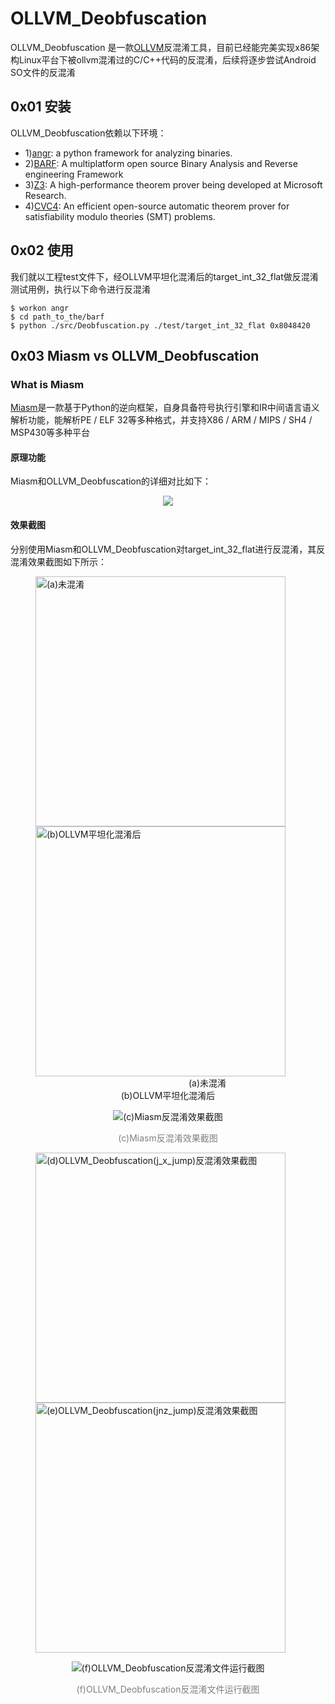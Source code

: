 # OLLVM_Deobfuscation
OLLVM_Deobfuscation 是一款[OLLVM](https://github.com/obfuscator-llvm/obfuscator/tree/llvm-3.6.1)反混淆工具，目前已经能完美实现x86架构Linux平台下被ollvm混淆过的C/C++代码的反混淆，后续将逐步尝试Android SO文件的反混淆
## 0x01 安装 ##
OLLVM_Deobfuscation依赖以下环境：
- 1)[angr](http://angr.io/): a python framework for analyzing binaries.
- 2)[BARF](https://github.com/programa-stic/barf-project): A multiplatform open source Binary Analysis and Reverse engineering Framework 
- 3)[Z3](https://github.com/Z3Prover/z3): A high-performance theorem prover being developed at Microsoft Research.
- 4)[CVC4](http://cvc4.cs.stanford.edu/web/): An efficient open-source automatic theorem prover for satisfiability modulo theories (SMT) problems.
## 0x02 使用 ##
我们就以工程test文件下，经OLLVM平坦化混淆后的target_int_32_flat做反混淆测试用例，执行以下命令进行反混淆

	$ workon angr
	$ cd path_to_the/barf
	$ python ./src/Deobfuscation.py ./test/target_int_32_flat 0x8048420

## 0x03 Miasm vs OLLVM_Deobfuscation ##
### What is Miasm ###
[Miasm](https://github.com/cea-sec/miasm)是一款基于Python的逆向框架，自身具备符号执行引擎和IR中间语言语义解析功能，能解析PE / ELF 32等多种格式，并支持X86 / ARM / MIPS / SH4 / MSP430等多种平台
#### 原理功能 ####
Miasm和OLLVM_Deobfuscation的详细对比如下：
<div align=center><img src="https://github.com/SCUBSRGroup/OLLVM_Deobfuscation/blob/master/Miasm%20vs%20OLLVM_Deobfuscation/Miasm%20vs%20OLLVM_Deobfuscation.png"/></div>

#### 效果截图 ####
分别使用Miasm和OLLVM_Deobfuscation对target_int_32_flat进行反混淆，其反混淆效果截图如下所示：
                                     
<figure class="half">
	<a href="https://github.com/SCUBSRGroup/OLLVM_Deobfuscation/blob/master/Miasm%20vs%20OLLVM_Deobfuscation/target_int_32.png"><img src="https://github.com/SCUBSRGroup/OLLVM_Deobfuscation/blob/master/Miasm%20vs%20OLLVM_Deobfuscation/target_int_32.png" width="400" title="(a)未混淆" /></a>
	<a href="https://github.com/SCUBSRGroup/OLLVM_Deobfuscation/blob/master/Miasm%20vs%20OLLVM_Deobfuscation/target_int_32_flat.png"><img src="https://github.com/SCUBSRGroup/OLLVM_Deobfuscation/blob/master/Miasm%20vs%20OLLVM_Deobfuscation/target_int_32_flat.png" width="400" title="(b)OLLVM平坦化混淆后" /></a></br>
	<center>　　　　　　　　　(a)未混淆　　　　　　　　　　　　　　　　　　　　　(b)OLLVM平坦化混淆后</center></p>
</figure>
                       
<center>
	<img src="https://github.com/SCUBSRGroup/OLLVM_Deobfuscation/blob/master/Miasm%20vs%20OLLVM_Deobfuscation/Miasm%20Deobfuscation%20.png" title="(c)Miasm反混淆效果截图"/></p>
	<font color=grey> (c)Miasm反混淆效果截图 </font></p>
</center>

<figure class="half">
	<a href="https://github.com/SCUBSRGroup/OLLVM_Deobfuscation/blob/master/Miasm%20vs%20OLLVM_Deobfuscation/OLLVM_Deobfuscation%20Screenshots/j_x_jump_target_int_32_flat.recovered.png"><img src="https://github.com/SCUBSRGroup/OLLVM_Deobfuscation/blob/master/Miasm%20vs%20OLLVM_Deobfuscation/OLLVM_Deobfuscation%20Screenshots/j_x_jump_target_int_32_flat.recovered.png" width="400" title="(d)OLLVM_Deobfuscation(j_x_jump)反混淆效果截图" /></a>
	<a href="https://github.com/SCUBSRGroup/OLLVM_Deobfuscation/blob/master/Miasm%20vs%20OLLVM_Deobfuscation/OLLVM_Deobfuscation%20Screenshots/jnz_jump_target_int_32_flat.recovered.png"><img src="https://github.com/SCUBSRGroup/OLLVM_Deobfuscation/blob/master/Miasm%20vs%20OLLVM_Deobfuscation/OLLVM_Deobfuscation%20Screenshots/jnz_jump_target_int_32_flat.recovered.png" width="400" title="(e)OLLVM_Deobfuscation(jnz_jump)反混淆效果截图"/></a></p>	
</figure>	

<center>
	<img src="https://github.com/SCUBSRGroup/OLLVM_Deobfuscation/blob/master/Miasm%20vs%20OLLVM_Deobfuscation/OLLVM_Deobfuscation%20Screenshots/OLLVM_Deobfuscation%E5%8F%8D%E6%B7%B7%E6%B7%86%E5%90%8E%E7%9A%84%E6%96%87%E4%BB%B6%E8%BF%90%E8%A1%8C%E6%95%88%E6%9E%9C%E6%88%AA%E5%9B%BE.png" title="(f)OLLVM_Deobfuscation反混淆文件运行截图"/></p>
	<font color=grey> (f)OLLVM_Deobfuscation反混淆文件运行截图 </font>
</center>

